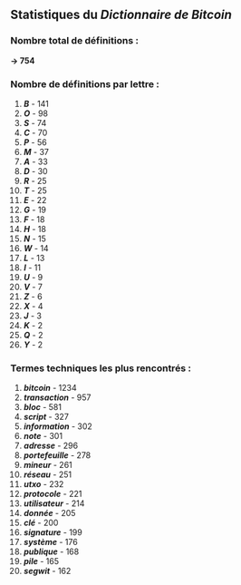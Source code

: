 ## Statistiques du *Dictionnaire de Bitcoin*

### Nombre total de définitions : 
**-> 754**

### Nombre de définitions par lettre :
1. ***B*** - 141
2. ***O*** - 98
3. ***S*** - 74
4. ***C*** - 70
5. ***P*** - 56
6. ***M*** - 37
7. ***A*** - 33
8. ***D*** - 30
9. ***R*** - 25
10. ***T*** - 25
11. ***E*** - 22
12. ***G*** - 19
13. ***F*** - 18
14. ***H*** - 18
15. ***N*** - 15
16. ***W*** - 14
17. ***L*** - 13
18. ***I*** - 11
19. ***U*** - 9
20. ***V*** - 7
21. ***Z*** - 6
22. ***X*** - 4
23. ***J*** - 3
24. ***K*** - 2
25. ***Q*** - 2
26. ***Y*** - 2

### Termes techniques les plus rencontrés :
1. ***bitcoin*** - 1234
2. ***transaction*** - 957
3. ***bloc*** - 581
4. ***script*** - 327
5. ***information*** - 302
6. ***note*** - 301
7. ***adresse*** - 296
8. ***portefeuille*** - 278
9. ***mineur*** - 261
10. ***réseau*** - 251
11. ***utxo*** - 232
12. ***protocole*** - 221
13. ***utilisateur*** - 214
14. ***donnée*** - 205
15. ***clé*** - 200
16. ***signature*** - 199
17. ***système*** - 176
18. ***publique*** - 168
19. ***pile*** - 165
20. ***segwit*** - 162
